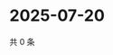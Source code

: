 # 2025-07-20

共 0 条

<!-- BEGIN ZHIHUVIDEO -->
<!-- 最后更新时间 Sun Jul 20 2025 02:15:27 GMT+0800 (China Standard Time) -->

<!-- END ZHIHUVIDEO -->
